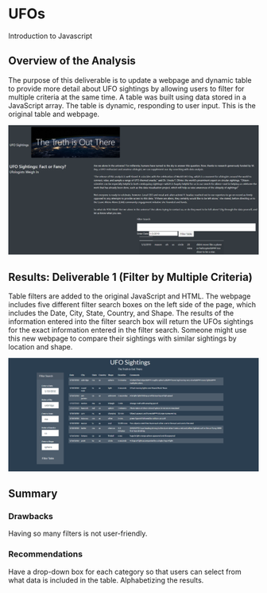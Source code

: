 # UFOs
Introduction to Javascript
## Overview of the Analysis
The purpose of this deliverable is to update a webpage and dynamic table to provide more detail about UFO sightings by allowing users to filter for multiple criteria at the same time.  A table was built using data stored in a JavaScript array. The table is dynamic, responding to user input. This is the original table and webpage. 

![alt text](Images/UFOSightings_original.png)

## Results: Deliverable 1 (Filter by Multiple Criteria)
Table filters are added to the original JavaScript and HTML. The webpage includes five different filter search boxes on the left side of the page, which includes the Date, City, State, Country, and Shape. The results of the information entered into the filter search box will return the UFOs sightings for the exact information entered in the filter search. Someone might use this new webpage to compare their sightings with similar sightings by location and shape. 

![alt_text](Images/Search_results_UFOChallenge.png)

## Summary 
### Drawbacks 
Having so many filters is not user-friendly. 

### Recommendations 
Have a drop-down box for each category so that users can select from what data is included in the table. 
Alphabetizing the results. 
